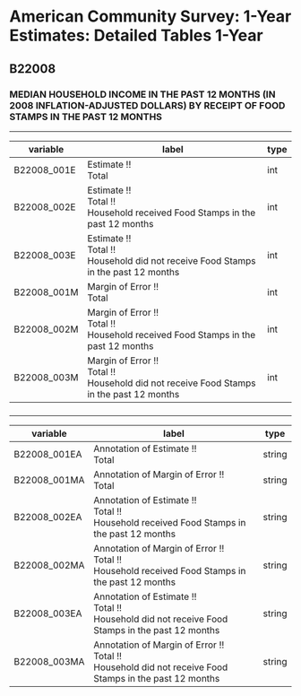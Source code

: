 # American Community Survey: 1-Year Estimates: Detailed Tables 1-Year

## B22008

### MEDIAN HOUSEHOLD INCOME IN THE PAST 12 MONTHS (IN 2008 INFLATION-ADJUSTED DOLLARS) BY RECEIPT OF FOOD STAMPS IN THE PAST 12 MONTHS

___

| variable | label | type |
| ----- | ----- | ----- |
| B22008_001E | Estimate !!<br>Total | int |
| B22008_002E | Estimate !!<br>Total !!<br>Household received Food Stamps in the past 12 months | int |
| B22008_003E | Estimate !!<br>Total !!<br>Household did not receive Food Stamps in the past 12 months | int |
| B22008_001M | Margin of Error !!<br>Total | int |
| B22008_002M | Margin of Error !!<br>Total !!<br>Household received Food Stamps in the past 12 months | int |
| B22008_003M | Margin of Error !!<br>Total !!<br>Household did not receive Food Stamps in the past 12 months | int |
### 

___

| variable | label | type |
| ----- | ----- | ----- |
| B22008_001EA | Annotation of Estimate !!<br>Total | string |
| B22008_001MA | Annotation of Margin of Error !!<br>Total | string |
| B22008_002EA | Annotation of Estimate !!<br>Total !!<br>Household received Food Stamps in the past 12 months | string |
| B22008_002MA | Annotation of Margin of Error !!<br>Total !!<br>Household received Food Stamps in the past 12 months | string |
| B22008_003EA | Annotation of Estimate !!<br>Total !!<br>Household did not receive Food Stamps in the past 12 months | string |
| B22008_003MA | Annotation of Margin of Error !!<br>Total !!<br>Household did not receive Food Stamps in the past 12 months | string |

